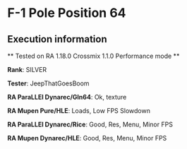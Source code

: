 # F-1 Pole Position 64 

## Execution information


** Tested on RA 1.18.0 Crossmix 1.1.0 Performance mode **


**Rank**: SILVER


**Tester**: JeepThatGoesBoom



**RA ParaLLEl Dynarec/Gln64**: Ok, texture


**RA Mupen Pure/HLE**: Loads, Low FPS Slowdown


**RA ParaLLEl Dynarec/Rice**: Good, Res, Menu, Minor FPS


**RA Mupen Dynarec/HLE**: Good, Res, Menu, Minor FPS